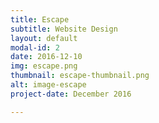```yaml
---
title: Escape
subtitle: Website Design
layout: default
modal-id: 2
date: 2016-12-10
img: escape.png
thumbnail: escape-thumbnail.png
alt: image-escape
project-date: December 2016

---
```


